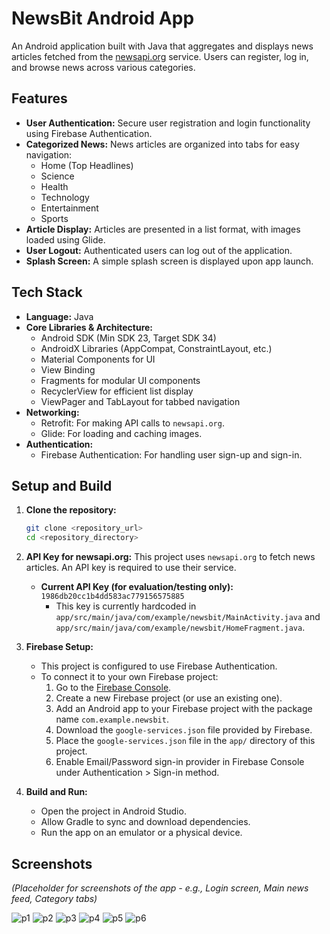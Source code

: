 # NewsBit Android App

An Android application built with Java that aggregates and displays news articles fetched from the [newsapi.org](https://newsapi.org) service. Users can register, log in, and browse news across various categories.

## Features

*   **User Authentication:** Secure user registration and login functionality using Firebase Authentication.
*   **Categorized News:** News articles are organized into tabs for easy navigation:
    *   Home (Top Headlines)
    *   Science
    *   Health
    *   Technology
    *   Entertainment
    *   Sports
*   **Article Display:** Articles are presented in a list format, with images loaded using Glide.
*   **User Logout:** Authenticated users can log out of the application.
*   **Splash Screen:** A simple splash screen is displayed upon app launch.

## Tech Stack

*   **Language:** Java
*   **Core Libraries & Architecture:**
    *   Android SDK (Min SDK 23, Target SDK 34)
    *   AndroidX Libraries (AppCompat, ConstraintLayout, etc.)
    *   Material Components for UI
    *   View Binding
    *   Fragments for modular UI components
    *   RecyclerView for efficient list display
    *   ViewPager and TabLayout for tabbed navigation
*   **Networking:**
    *   Retrofit: For making API calls to `newsapi.org`.
    *   Glide: For loading and caching images.
*   **Authentication:**
    *   Firebase Authentication: For handling user sign-up and sign-in.

## Setup and Build

1.  **Clone the repository:**
    ```bash
    git clone <repository_url>
    cd <repository_directory>
    ```
2.  **API Key for newsapi.org:**
    This project uses `newsapi.org` to fetch news articles. An API key is required to use their service.
    *   **Current API Key (for evaluation/testing only):** `1986db20cc1b4dd583ac779156575885`
        *   This key is currently hardcoded in `app/src/main/java/com/example/newsbit/MainActivity.java` and `app/src/main/java/com/example/newsbit/HomeFragment.java`.

3.  **Firebase Setup:**
    *   This project is configured to use Firebase Authentication.
    *   To connect it to your own Firebase project:
        1.  Go to the [Firebase Console](https://console.firebase.google.com/).
        2.  Create a new Firebase project (or use an existing one).
        3.  Add an Android app to your Firebase project with the package name `com.example.newsbit`.
        4.  Download the `google-services.json` file provided by Firebase.
        5.  Place the `google-services.json` file in the `app/` directory of this project.
        6.  Enable Email/Password sign-in provider in Firebase Console under Authentication > Sign-in method.

4.  **Build and Run:**
    *   Open the project in Android Studio.
    *   Allow Gradle to sync and download dependencies.
    *   Run the app on an emulator or a physical device.

## Screenshots

*(Placeholder for screenshots of the app - e.g., Login screen, Main news feed, Category tabs)*

![p1](https://github.com/user-attachments/assets/45c90c33-d909-4c62-85d4-ed847182ca03)
![p2](https://github.com/user-attachments/assets/0ea9f242-9519-4467-affe-8533c4328be0)
![p3](https://github.com/user-attachments/assets/a9cdd5d0-e4e8-44c6-bddd-262f90bbfac3)
![p4](https://github.com/user-attachments/assets/945c76a2-5b8b-4e7d-900a-24533b7f91db)
![p5](https://github.com/user-attachments/assets/dda81be7-4833-49b9-974e-5c4c16778d2a)
![p6](https://github.com/user-attachments/assets/26d57712-699c-4b4b-a559-84208a9fa9c2)


